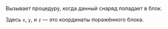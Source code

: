 Вызывает процедуру, когда данный снаряд попадает в блок.

Здесь `x`, `y`, и `z` — это координаты поражённого блока.
